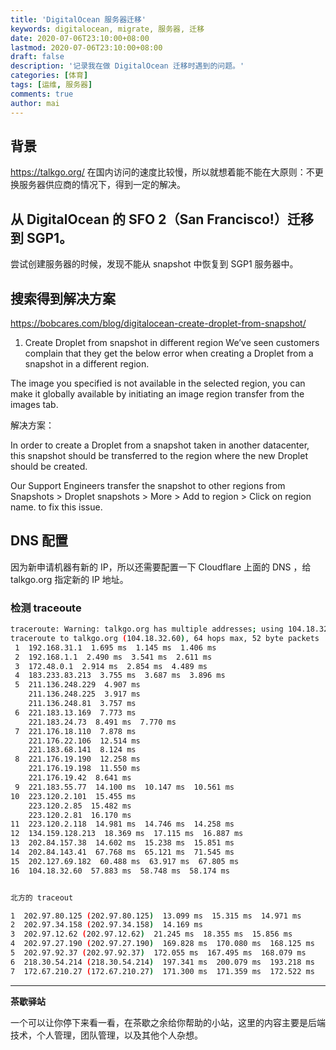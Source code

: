 ```yaml
---
title: 'DigitalOcean 服务器迁移'
keywords: digitalocean, migrate, 服务器, 迁移
date: 2020-07-06T23:10:00+08:00
lastmod: 2020-07-06T23:10:00+08:00
draft: false
description: '记录我在做 DigitalOcean 迁移时遇到的问题。'
categories: [体育]
tags: [运维, 服务器]
comments: true
author: mai
---
```


## 背景

https://talkgo.org/ 在国内访问的速度比较慢，所以就想着能不能在大原则：不更换服务器供应商的情况下，得到一定的解决。

## 从 DigitalOcean 的 SFO 2（San Francisco!）迁移到 SGP1。

尝试创建服务器的时候，发现不能从 snapshot 中恢复到 SGP1 服务器中。

## 搜索得到解决方案

https://bobcares.com/blog/digitalocean-create-droplet-from-snapshot/

1) Create Droplet from snapshot in different region
We’ve seen customers complain that they get the below error when creating a Droplet from a snapshot in a different region.

The image you specified is not available in the selected region, you can make it globally available by initiating an image region transfer from the images tab.

解决方案：

In order to create a Droplet from a snapshot taken in another datacenter, this snapshot should be transferred to the region where the new Droplet should be created.

Our Support Engineers transfer the snapshot to other regions from Snapshots > Droplet snapshots > More > Add to region > Click on region name. to fix this issue.


## DNS 配置

因为新申请机器有新的 IP，所以还需要配置一下 Cloudflare 上面的 DNS ，给 talkgo.org 指定新的 IP 地址。

### 检测 traceoute

```sh
traceroute: Warning: talkgo.org has multiple addresses; using 104.18.32.60
traceroute to talkgo.org (104.18.32.60), 64 hops max, 52 byte packets
 1  192.168.31.1  1.695 ms  1.145 ms  1.406 ms
 2  192.168.1.1  2.490 ms  3.541 ms  2.611 ms
 3  172.48.0.1  2.914 ms  2.854 ms  4.489 ms
 4  183.233.83.213  3.755 ms  3.687 ms  3.896 ms
 5  211.136.248.229  4.907 ms
    211.136.248.225  3.917 ms
    211.136.248.81  3.757 ms
 6  221.183.13.169  7.773 ms
    221.183.24.73  8.491 ms  7.770 ms
 7  221.176.18.110  7.878 ms
    221.176.22.106  12.514 ms
    221.183.68.141  8.124 ms
 8  221.176.19.190  12.258 ms
    221.176.19.198  11.550 ms
    221.176.19.42  8.641 ms
 9  221.183.55.77  14.100 ms  10.147 ms  10.561 ms
10  223.120.2.101  15.455 ms
    223.120.2.85  15.482 ms
    223.120.2.81  16.170 ms
11  223.120.2.118  14.981 ms  14.746 ms  14.258 ms
12  134.159.128.213  18.369 ms  17.115 ms  16.887 ms
13  202.84.157.38  14.602 ms  15.238 ms  15.851 ms
14  202.84.143.41  67.768 ms  65.121 ms  71.545 ms
15  202.127.69.182  60.488 ms  63.917 ms  67.805 ms
16  104.18.32.60  57.883 ms  58.748 ms  58.174 ms


北方的 traceout

1  202.97.80.125 (202.97.80.125)  13.099 ms  15.315 ms  14.971 ms
2  202.97.34.158 (202.97.34.158)  14.169 ms
3  202.97.12.62 (202.97.12.62)  21.245 ms  18.355 ms  15.856 ms
4  202.97.27.190 (202.97.27.190)  169.828 ms  170.080 ms  168.125 ms
5  202.97.92.37 (202.97.92.37)  172.055 ms  167.495 ms  168.079 ms
6  218.30.54.214 (218.30.54.214)  197.341 ms  200.079 ms  193.218 ms
7  172.67.210.27 (172.67.210.27)  171.300 ms  171.359 ms  172.522 ms
```

----

**茶歇驿站**

一个可以让你停下来看一看，在茶歇之余给你帮助的小站，这里的内容主要是后端技术，个人管理，团队管理，以及其他个人杂想。
